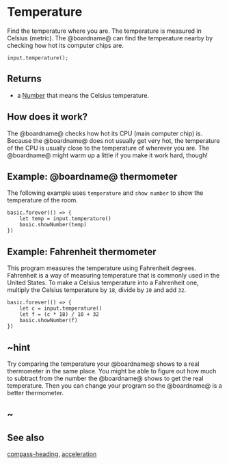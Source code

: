 # Temperature

Find the temperature where you are. The temperature is measured in Celsius (metric).
The @boardname@ can find the temperature nearby by checking how hot its computer chips are.

```sig
input.temperature();
```

## Returns

* a [Number](/types/number) that means the Celsius temperature.

## How does it work?

The @boardname@ checks how hot its CPU (main computer chip) is.
Because the @boardname@ does not usually get very hot, the temperature of the CPU
is usually close to the temperature of wherever you are.
The @boardname@ might warm up a little if you make it work hard, though!

## Example: @boardname@ thermometer

The following example uses `temperature` and `show number` to show the temperature of the room.

```blocks
basic.forever(() => {
    let temp = input.temperature()
    basic.showNumber(temp)
})
```
## Example: Fahrenheit thermometer

This program measures the temperature using Fahrenheit degrees.
Fahrenheit is a way of measuring temperature that is commonly used in the United States.
To make a Celsius temperature into a Fahrenheit one, multiply the Celsius temperature by
``18``, divide by ``10`` and add ``32``.

```blocks
basic.forever(() => {
    let c = input.temperature()
    let f = (c * 18) / 10 + 32
    basic.showNumber(f)
})
```

## ~hint

Try comparing the temperature your @boardname@ shows to a real thermometer in the same place.
You might be able to figure out how much to subtract from the number the @boardname@
shows to get the real temperature. Then you can change your program so the @boardname@ is a 
better thermometer.

## ~

## See also

[compass-heading](/reference/input/compass-heading), [acceleration](/reference/input/acceleration)

